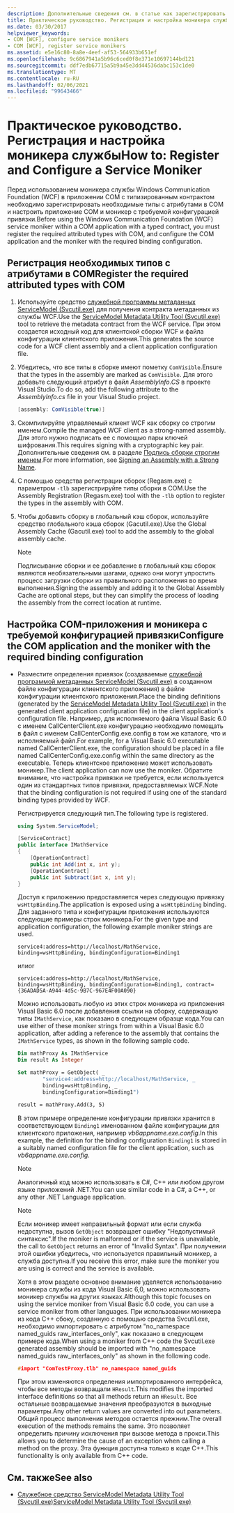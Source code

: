 ```yaml
---
description: Дополнительные сведения см. в статье как зарегистрировать и настроить моникер службы.
title: Практическое руководство. Регистрация и настройка моникера службы
ms.date: 03/30/2017
helpviewer_keywords:
- COM [WCF], configure service monikers
- COM [WCF], register service monikers
ms.assetid: e5e16c80-8a8e-4eef-af53-564933b651ef
ms.openlocfilehash: 9c6867941a5b96c6ced0f8e371e10697144bd121
ms.sourcegitcommit: ddf7edb67715a5b9a45e3dd44536dabc153c1de0
ms.translationtype: MT
ms.contentlocale: ru-RU
ms.lasthandoff: 02/06/2021
ms.locfileid: "99643466"
---
```

# <a name="how-to-register-and-configure-a-service-moniker"></a><span data-ttu-id="b6daf-103">Практическое руководство. Регистрация и настройка моникера службы</span><span class="sxs-lookup"><span data-stu-id="b6daf-103">How to: Register and Configure a Service Moniker</span></span>

<span data-ttu-id="b6daf-104">Перед использованием моникера службы Windows Communication Foundation (WCF) в приложении COM с типизированным контрактом необходимо зарегистрировать необходимые типы с атрибутами в COM и настроить приложение COM и моникер с требуемой конфигурацией привязки.</span><span class="sxs-lookup"><span data-stu-id="b6daf-104">Before using the Windows Communication Foundation (WCF) service moniker within a COM application with a typed contract, you must register the required attributed types with COM, and configure the COM application and the moniker with the required binding configuration.</span></span>

## <a name="register-the-required-attributed-types-with-com"></a><span data-ttu-id="b6daf-105">Регистрация необходимых типов с атрибутами в COM</span><span class="sxs-lookup"><span data-stu-id="b6daf-105">Register the required attributed types with COM</span></span>

1. <span data-ttu-id="b6daf-106">Используйте средство [служебной программы метаданных ServiceModel (Svcutil.exe)](../servicemodel-metadata-utility-tool-svcutil-exe.md) для получения контракта метаданных из службы WCF.</span><span class="sxs-lookup"><span data-stu-id="b6daf-106">Use the [ServiceModel Metadata Utility Tool (Svcutil.exe)](../servicemodel-metadata-utility-tool-svcutil-exe.md) tool to retrieve the metadata contract from the WCF service.</span></span> <span data-ttu-id="b6daf-107">При этом создается исходный код для клиентской сборки WCF и файла конфигурации клиентского приложения.</span><span class="sxs-lookup"><span data-stu-id="b6daf-107">This generates the source code for a WCF client assembly and a client application configuration file.</span></span>

2. <span data-ttu-id="b6daf-108">Убедитесь, что все типы в сборке имеют пометку `ComVisible`.</span><span class="sxs-lookup"><span data-stu-id="b6daf-108">Ensure that the types in the assembly are marked as `ComVisible`.</span></span> <span data-ttu-id="b6daf-109">Для этого добавьте следующий атрибут в файл *AssemblyInfo.CS* в проекте Visual Studio.</span><span class="sxs-lookup"><span data-stu-id="b6daf-109">To do so, add the following attribute to the *AssemblyInfo.cs* file in your Visual Studio project.</span></span>

    ```csharp
    [assembly: ComVisible(true)]
    ```

3. <span data-ttu-id="b6daf-110">Скомпилируйте управляемый клиент WCF как сборку со строгим именем.</span><span class="sxs-lookup"><span data-stu-id="b6daf-110">Compile the managed WCF client as a strong-named assembly.</span></span> <span data-ttu-id="b6daf-111">Для этого нужно подписать ее с помощью пары ключей шифрования.</span><span class="sxs-lookup"><span data-stu-id="b6daf-111">This requires signing with a cryptographic key pair.</span></span> <span data-ttu-id="b6daf-112">Дополнительные сведения см. в разделе [Подпись сборки строгим именем](../../../standard/assembly/sign-strong-name.md).</span><span class="sxs-lookup"><span data-stu-id="b6daf-112">For more information, see [Signing an Assembly with a Strong Name](../../../standard/assembly/sign-strong-name.md).</span></span>

4. <span data-ttu-id="b6daf-113">С помощью средства регистрации сборок (Regasm.exe) с параметром `-tlb` зарегистрируйте типы сборки в COM.</span><span class="sxs-lookup"><span data-stu-id="b6daf-113">Use the Assembly Registration (Regasm.exe) tool with the `-tlb` option to register the types in the assembly with COM.</span></span>

5. <span data-ttu-id="b6daf-114">Чтобы добавить сборку в глобальный кэш сборок, используйте средство глобального кэша сборок (Gacutil.exe).</span><span class="sxs-lookup"><span data-stu-id="b6daf-114">Use the Global Assembly Cache (Gacutil.exe) tool to add the assembly to the global assembly cache.</span></span>

    > [!NOTE]
    > <span data-ttu-id="b6daf-115">Подписывание сборки и ее добавление в глобальный кэш сборок являются необязательными шагами, однако они могут упростить процесс загрузки сборки из правильного расположения во время выполнения.</span><span class="sxs-lookup"><span data-stu-id="b6daf-115">Signing the assembly and adding it to the Global Assembly Cache are optional steps, but they can simplify the process of loading the assembly from the correct location at runtime.</span></span>

## <a name="configure-the-com-application-and-the-moniker-with-the-required-binding-configuration"></a><span data-ttu-id="b6daf-116">Настройка COM-приложения и моникера с требуемой конфигурацией привязки</span><span class="sxs-lookup"><span data-stu-id="b6daf-116">Configure the COM application and the moniker with the required binding configuration</span></span>

- <span data-ttu-id="b6daf-117">Разместите определения привязок (создаваемые [служебной программой метаданных ServiceModel (Svcutil.exe)](../servicemodel-metadata-utility-tool-svcutil-exe.md) в созданном файле конфигурации клиентского приложения) в файле конфигурации клиентского приложения.</span><span class="sxs-lookup"><span data-stu-id="b6daf-117">Place the binding definitions (generated by the [ServiceModel Metadata Utility Tool (Svcutil.exe)](../servicemodel-metadata-utility-tool-svcutil-exe.md) in the generated client application configuration file) in the client application's configuration file.</span></span> <span data-ttu-id="b6daf-118">Например, для исполняемого файла Visual Basic 6.0 с именем CallCenterClient.exe конфигурацию необходимо помещать в файл с именем CallCenterConfig.exe.config в том же каталоге, что и исполняемый файл.</span><span class="sxs-lookup"><span data-stu-id="b6daf-118">For example, for a Visual Basic 6.0 executable named CallCenterClient.exe, the configuration should be placed in a file named CallCenterConfig.exe.config within the same directory as the executable.</span></span> <span data-ttu-id="b6daf-119">Теперь клиентское приложение может использовать моникер.</span><span class="sxs-lookup"><span data-stu-id="b6daf-119">The client application can now use the moniker.</span></span> <span data-ttu-id="b6daf-120">Обратите внимание, что настройка привязки не требуется, если используется один из стандартных типов привязки, предоставляемых WCF.</span><span class="sxs-lookup"><span data-stu-id="b6daf-120">Note that the binding configuration is not required if using one of the standard binding types provided by WCF.</span></span>

     <span data-ttu-id="b6daf-121">Регистрируется следующий тип.</span><span class="sxs-lookup"><span data-stu-id="b6daf-121">The following type is registered.</span></span>

    ```csharp
    using System.ServiceModel;

    [ServiceContract]
    public interface IMathService
    {
        [OperationContract]
        public int Add(int x, int y);
        [OperationContract]
        public int Subtract(int x, int y);
    }
    ```

     <span data-ttu-id="b6daf-122">Доступ к приложению предоставляется через следующую привязку `wsHttpBinding`.</span><span class="sxs-lookup"><span data-stu-id="b6daf-122">The application is exposed using a `wsHttpBinding` binding.</span></span> <span data-ttu-id="b6daf-123">Для заданного типа и конфигурации приложения используются следующие примеры строк моникера.</span><span class="sxs-lookup"><span data-stu-id="b6daf-123">For the given type and application configuration, the following example moniker strings are used.</span></span>

    ```
    service4:address=http://localhost/MathService, binding=wsHttpBinding, bindingConfiguration=Binding1
    ```

     <span data-ttu-id="b6daf-124">или</span><span class="sxs-lookup"><span data-stu-id="b6daf-124">or</span></span>

    ```
    service4:address=http://localhost/MathService, binding=wsHttpBinding, bindingConfiguration=Binding1, contract={36ADAD5A-A944-4d5c-9B7C-967E4F00A090}
    ```

     <span data-ttu-id="b6daf-125">Можно использовать любую из этих строк моникера из приложения Visual Basic 6.0 после добавления ссылки на сборку, содержащую типы `IMathService`, как показано в следующем образце кода.</span><span class="sxs-lookup"><span data-stu-id="b6daf-125">You can use either of these moniker strings from within a Visual Basic 6.0 application, after adding a reference to the assembly that contains the `IMathService` types, as shown in the following sample code.</span></span>

    ```vb
    Dim mathProxy As IMathService
    Dim result As Integer

    Set mathProxy = GetObject( _
            "service4:address=http://localhost/MathService, _
            binding=wsHttpBinding, _
            bindingConfiguration=Binding1")

    result = mathProxy.Add(3, 5)
    ```

     <span data-ttu-id="b6daf-126">В этом примере определение конфигурации привязки хранится в соответствующем `Binding1` именованном файле конфигурации для клиентского приложения, например *vb6appname.exe.config*.</span><span class="sxs-lookup"><span data-stu-id="b6daf-126">In this example, the definition for the binding configuration `Binding1` is stored in a suitably named configuration file for the client application, such as *vb6appname.exe.config*.</span></span>

    > [!NOTE]
    > <span data-ttu-id="b6daf-127">Аналогичный код можно использовать в C#, C++ или любом другом языке приложений .NET.</span><span class="sxs-lookup"><span data-stu-id="b6daf-127">You can use similar code in a C#, a C++, or any other .NET Language application.</span></span>

    > [!NOTE]
    > <span data-ttu-id="b6daf-128">Если моникер имеет неправильный формат или если служба недоступна, вызов `GetObject` возвращает ошибку "Недопустимый синтаксис".</span><span class="sxs-lookup"><span data-stu-id="b6daf-128">If the moniker is malformed or if the service is unavailable, the call to `GetObject` returns an error of "Invalid Syntax".</span></span> <span data-ttu-id="b6daf-129">При получении этой ошибки убедитесь, что используется правильный моникер, а служба доступна.</span><span class="sxs-lookup"><span data-stu-id="b6daf-129">If you receive this error, make sure the moniker you are using is correct and the service is available.</span></span>

     <span data-ttu-id="b6daf-130">Хотя в этом разделе основное внимание уделяется использованию моникера службы из кода Visual Basic 6,0, можно использовать моникер службы на других языках.</span><span class="sxs-lookup"><span data-stu-id="b6daf-130">Although this topic focuses on using the service moniker from Visual Basic 6.0 code, you can use a service moniker from other languages.</span></span> <span data-ttu-id="b6daf-131">При использовании моникера из кода C++ сбоку, созданную с помощью средства Svcutil.exe, необходимо импортировать с атрибутом "no_namespace named_guids raw_interfaces_only", как показано в следующем примере кода.</span><span class="sxs-lookup"><span data-stu-id="b6daf-131">When using a moniker from C++ code the Svcutil.exe generated assembly should be imported with "no_namespace named_guids raw_interfaces_only" as shown in the following code.</span></span>

    ```cpp
    #import "ComTestProxy.tlb" no_namespace named_guids
    ```

     <span data-ttu-id="b6daf-132">При этом изменяются определения импортированного интерфейса, чтобы все методы возвращали `HResult`.</span><span class="sxs-lookup"><span data-stu-id="b6daf-132">This modifies the imported interface definitions so that all methods return an `HResult`.</span></span> <span data-ttu-id="b6daf-133">Все остальные возвращаемые значения преобразуются в выходные параметры.</span><span class="sxs-lookup"><span data-stu-id="b6daf-133">Any other return values are converted into out parameters.</span></span> <span data-ttu-id="b6daf-134">Общий процесс выполнения методов остается прежним.</span><span class="sxs-lookup"><span data-stu-id="b6daf-134">The overall execution of the methods remains the same.</span></span> <span data-ttu-id="b6daf-135">Это позволяет определить причину исключения при вызове метода в прокси.</span><span class="sxs-lookup"><span data-stu-id="b6daf-135">This allows you to determine the cause of an exception when calling a method on the proxy.</span></span> <span data-ttu-id="b6daf-136">Эта функция доступна только в коде C++.</span><span class="sxs-lookup"><span data-stu-id="b6daf-136">This functionality is only available from C++ code.</span></span>

## <a name="see-also"></a><span data-ttu-id="b6daf-137">См. также</span><span class="sxs-lookup"><span data-stu-id="b6daf-137">See also</span></span>

- [<span data-ttu-id="b6daf-138">Служебное средство ServiceModel Metadata Utility Tool (Svcutil.exe)</span><span class="sxs-lookup"><span data-stu-id="b6daf-138">ServiceModel Metadata Utility Tool (Svcutil.exe)</span></span>](../servicemodel-metadata-utility-tool-svcutil-exe.md)

